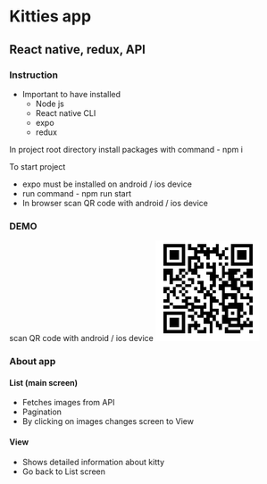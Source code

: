 # Kitties app
## React native, redux, API

### Instruction
* Important to have installed
    * Node js
    * React native CLI
    * expo
    * redux

In project root directory install packages with command - npm i

To start project

* expo must be installed on android / ios device
* run command - npm run start
* In browser scan QR code with android / ios device

### DEMO
scan QR code with android / ios device
![FIRST_STUDENT](https://github.com/Oscar-Sherelis/react_native_cats/blob/master/images_for_readme/qr.png)


### About app

#### List (main screen)

* Fetches images from API
* Pagination
* By clicking on images changes screen to View

#### View

* Shows detailed information about kitty
* Go back to List screen
